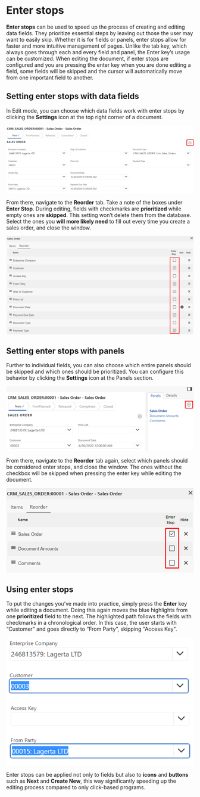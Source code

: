 # Enter stops
<b>Enter stops</b> can be used to speed up the process of creating and editing data fields. They prioritize essential steps by leaving out those the user may want to easily skip. Whether it is for fields or panels, enter stops allow for faster and more intuitive management of pages. Unlike the tab key, which always goes through each and every field and panel, the Enter key’s usage can be customized. When editing the document, if enter stops are configured and you are pressing the enter key when you are done editing a field, some fields will be skipped and the cursor will automatically move from one important field to another. 

## Setting enter stops with data fields
In Edit mode, you can choose which data fields work with enter stops by clicking the <b>Settings</b> icon at the top right corner of a document.

![Document settings](pictures/document-settings.png) 
 
From there, navigate to the <b>Reorder</b> tab. Take a note of the boxes under <b>Enter Stop</b>. During editing, fields with checkmarks are <b>prioritized</b> while empty ones are <b>skipped</b>. This setting won’t delete them from the database. Select the ones you <b>will more likely need</b> to fill out every time you create a sales order, and close the window. 

![Fields reorder](pictures/fields-reorder.png) 

## Setting enter stops with panels
Further to individual fields, you can also choose which entire panels should be skipped and which ones should be prioritized. You can configure this behavior by clicking the <b>Settings</b> icon at the Panels section.

![Panels Settings](pictures/panels-settings.png) 
 
From there, navigate to the <b>Reorder</b> tab again, select which panels should be considered enter stops, and close the window. The ones without the checkbox will be skipped when pressing the enter key while editing the document.

![Panels reorder](pictures/panels-reorder.png) 

## Using enter stops 
To put the changes you’ve made into practice, simply press the <b>Enter</b> key while editing a document. Doing this again moves the blue highlights from one <b>prioritized</b> field to the next. The highlighted path follows the fields with checkmarks in a chronological order.
In this case, the user starts with “Customer” and goes directly to “From Party”, skipping "Access Key".

![Enter stops usage 1](pictures/enterstops-usage-1.png) ![Enter stops usage 2](pictures/enterstops-usage-2.png) 

Enter stops can be applied not only to fields but also to <b>icons</b> and <b>buttons</b> such as <b>Next</b> and <b>Create New</b>, this way significantly speeding up the editing process compared to only click-based programs.
